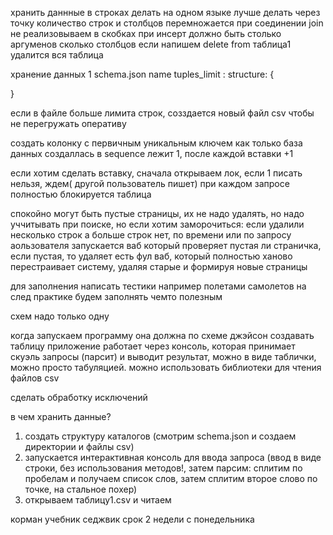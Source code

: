 хранить даннные в строках
делать на одном языке
лучше делать через точку
количество строк и столбцов перемножается при  соединении
join не реализовываем
в скобках при инсерт должно быть столько аргуменов сколько столбцов
если напишем delete from таблица1 удалится вся таблица

хранение данных
1 schema.json
name
tuples_limit :
structure: {

}

если в файле больше лимита строк, созздается новый файл csv чтобы не перегружать оперативу

создать колонку с первичным уникальным ключем
как только база данных создаллась в sequence лежит 1, после каждой вставки +1

если хотим сделать вставку, сначала открываем лок, если 1 писать нельзя, ждем( другой пользователь пишет) при каждом запросе полностью блокируется таблица

спокойно могут быть пустые страницы, их не надо удалять, но надо уччитывать при поиске, но если хотим заморочиться:
если удалили несколько строк а больше строк нет, по времени или по запросу аользователя запускается ваб который проверяет пустая ли страничка, если пустая, то удаляет
есть фул ваб, который полностью ханово перестраивает систему, удаляя старые и формируя новые страницы


для заполнения написать тестики например полетами самолетов
на след практике будем заполнять чемто полезным


схем надо только одну

когда запускаем программу она должна по схеме джэйсон создавать таблицу
приложение работает через консоль, которая принимает скуэль запросы (парсит) и выводит результат, можно в виде таблички, можно просто табуляцией.
можно использовать библиотеки для чтения  файлов csv


сделать обработку исключений


в чем хранить данные?
1) создать структуру каталогов (смотрим schema.json и создаем директории и файлы csv)
2) запускается интерактивная консоль для ввода запроса (ввод в виде строки, без использования методов!, затем парсим: сплитим по пробелам и получаем список слов, затем сплитим второе слово по точке, на стальное похер)
3) открываем таблицу1.csv и читаем


корман учебник
седжвик
срок 2 недели с понедельника
